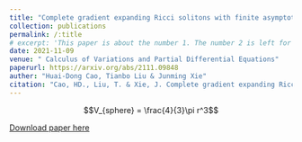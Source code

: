 ```yaml
---
title: "Complete gradient expanding Ricci solitons with finite asymptotic scalar curvature ratio"
collection: publications
permalink: /:title
# excerpt: 'This paper is about the number 1. The number 2 is left for future work.'
date: 2021-11-09
venue: " Calculus of Variations and Partial Differential Equations"
paperurl: https://arxiv.org/abs/2111.09848
auther: "Huai-Dong Cao, Tianbo Liu & Junming Xie"
citation: "Cao, HD., Liu, T. & Xie, J. Complete gradient expanding Ricci solitons with finite asymptotic scalar curvature ratio. Calc. Var. 62, 48 (2023). https://doi.org/10.1007/s00526-022-02387-1"
---
```


$$V_{sphere} = \frac{4}{3}\pi r^3$$

[Download paper here](https://arxiv.org/pdf/2203.13178.pdf)
